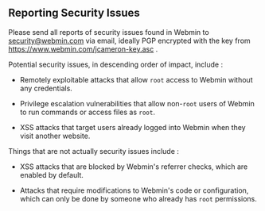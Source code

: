 ## Reporting Security Issues

Please send all reports of security issues found in Webmin to security@webmin.com
via email, ideally PGP encrypted with the key from https://www.webmin.com/jcameron-key.asc .

Potential security issues, in descending order of impact, include :

* Remotely exploitable attacks that allow `root` access to Webmin without
  any credentials.

* Privilege escalation vulnerabilities that allow non-`root` users of Webmin
  to run commands or access files as `root`.

* XSS attacks that target users already logged into Webmin when they visit
  another website.

Things that are not actually security issues include :

* XSS attacks that are blocked by Webmin's referrer checks, which are enabled
  by default.

* Attacks that require modifications to Webmin's code or configuration, which
  can only be done by someone who already has `root` permissions.
